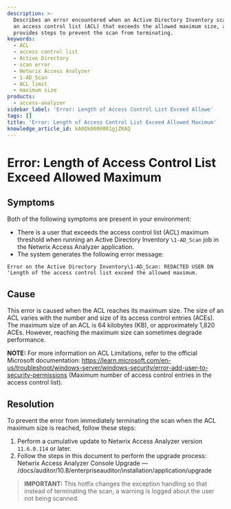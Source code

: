 ```yaml
---
description: >-
  Describes an error encountered when an Active Directory Inventory scan detects
  an access control list (ACL) that exceeds the allowed maximum size, and
  provides steps to prevent the scan from terminating.
keywords:
  - ACL
  - access control list
  - Active Directory
  - scan error
  - Netwrix Access Analyzer
  - 1-AD_Scan
  - ACL limit
  - maximum size
products:
  - access-analyzer
sidebar_label: 'Error: Length of Access Control List Exceed Allowe'
tags: []
title: 'Error: Length of Access Control List Exceed Allowed Maximum'
knowledge_article_id: kA0Qk0000001gjZKAQ
---
```


# Error: Length of Access Control List Exceed Allowed Maximum

## Symptoms

Both of the following symptoms are present in your environment:

- There is a user that exceeds the access control list (ACL) maximum threshold when running an Active Directory Inventory `\1-AD_Scan` job in the Netwrix Access Analyzer application.
- The system generates the following error message:

```
Error on the Active Directory Inventory\1-AD_Scan: REDACTED USER DN 'Length of the access control list exceed the allowed maximum.
```

## Cause

This error is caused when the ACL reaches its maximum size. The size of an ACL varies with the number and size of its access control entries (ACEs). The maximum size of an ACL is 64 kilobytes (KB), or approximately 1,820 ACEs. However, reaching the maximum size can sometimes degrade performance.

**NOTE:** For more information on ACL Limitations, refer to the official Microsoft documentation: https://learn.microsoft.com/en-us/troubleshoot/windows-server/windows-security/error-add-user-to-security-permissions (Maximum number of access control entries in the access control list).

## Resolution

To prevent the error from immediately terminating the scan when the ACL maximum size is reached, follow these steps:

1. Perform a cumulative update to Netwrix Access Analyzer version `11.6.0.114` or later.
2. Follow the steps in this document to perform the upgrade process: Netwrix Access Analyzer Console Upgrade — /docs/auditor/10.8/enterpriseauditor/installation/application/upgrade

> **IMPORTANT:** This hotfix changes the exception handling so that instead of terminating the scan, a warning is logged about the user not being scanned.
